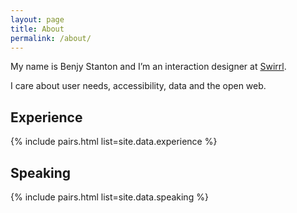 ```yaml
---
layout: page
title: About
permalink: /about/
---
```


<p class="lede">My name is Benjy Stanton and I’m an interaction designer at <a href="http://www.swirrl.com/">Swirrl</a>.</p>

I care about user needs, accessibility, data and the open web.

## Experience

{% include pairs.html list=site.data.experience %}

## Speaking

{% include pairs.html list=site.data.speaking %}